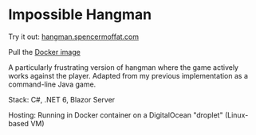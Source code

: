 # Impossible Hangman

Try it out: [hangman.spencermoffat.com](https://hangman.spencermoffat.com)

Pull the [Docker image](https://hub.docker.com/r/smophat7/impossiblehangmanblazor)

A particularly frustrating version of hangman where the game actively works against the player. Adapted from my previous implementation as a command-line Java game.

Stack: C#, .NET 6, Blazor Server

Hosting: Running in Docker container on a DigitalOcean "droplet" (Linux-based VM)

